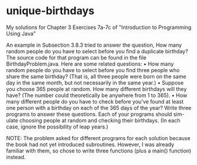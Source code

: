 # unique-birthdays

My solutions for Chapter 3 Exercises 7a-7c of "Introduction to Programming Using Java"

An example in Subsection 3.8.3 tried to answer the question, How many random people
do you have to select before you find a duplicate birthday? The source code for that program
can be found in the file BirthdayProblem.java. Here are some related questions:
• How many random people do you have to select before you find three people who
share the same birthday? (That is, all three people were born on the same day in
the same month, but not necessarily in the same year.)
• Suppose you choose 365 people at random. How many different birthdays will they
have? (The number could theoretically be anywhere from 1 to 365).
• How many different people do you have to check before you’ve found at least one
person with a birthday on each of the 365 days of the year?
Write three programs to answer these questions. Each of your programs should sim-
ulate choosing people at random and checking their birthdays. (In each case, ignore the
possibility of leap years.)


NOTE: The problem asked for different programs for each solution because the book had not yet introduced subroutines. 
However, I was already familiar with them, so chose to write three functions (plus a main() function) instead.
